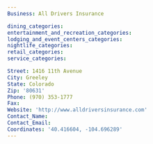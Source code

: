 ```yaml
---
Business: All Drivers Insurance

dining_categories:
entertainment_and_recreation_categories:
lodging_and_event_centers_categories:
nightlife_categories:
retail_categories:
service_categories:

Street: 1416 11th Avenue
City: Greeley
State: Colorado
Zip: '80631'
Phone: (970) 353-1777
Fax:
Website: 'http://www.alldriversinsurance.com'
Contact_Name:
Contact_Email:
Coordinates: '40.416604, -104.696289'
---
```



